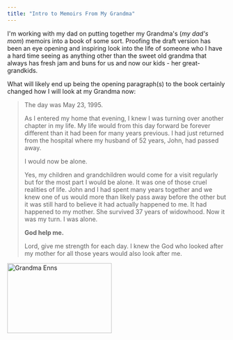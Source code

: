 ```yaml
---
title: "Intro to Memoirs From My Grandma"
---
```

<p>I'm working with my dad on putting together my Grandma's (<em>my dad's mom</em>) memoirs into a book of some sort.  Proofing the draft version has been an eye opening and inspiring look into the life of someone who I have a hard time seeing as anything other than the sweet old grandma that always has fresh jam and buns for us and now our kids - her great-grandkids.</p>
<p>What will likely end up being the opening paragraph(s) to the book certainly changed how I will look at my Grandma now:</p>
<blockquote><p>The day was May 23, 1995.</p>
<p>As I entered my home that evening, I knew I was turning over another chapter in my life. My life would from this day forward be forever different than it had been for many years previous. I had just returned from the hospital where my husband of 52 years, John, had passed away.</p>
<p>I would now be alone.</p>
<p>Yes, my children and grandchildren would come for a visit regularly but for the most part I would be alone. It was one of those cruel realities of life. John and I had spent many years together and we knew one of us would more than likely pass away before the other but it was still hard to believe it had actually happened to me. It had happened to my mother. She survived 37 years of widowhood. Now it was my turn. I was alone.</p>
<p><strong>God help me.</strong></p>
<p>Lord, give me strength for each day. I knew the God who looked after my mother for all those years would also look after me.</p></blockquote>
<p><a href="http://www.flickr.com/photos/lemon/3787121834/" class="tt-flickr tt-flickr-Small" title="Grandma Enns"><img class="aligncenter" src="http://farm4.static.flickr.com/3521/3787121834_8e9c9fdfa8_m.jpg" alt="Grandma Enns" width="240" height="161" /></a></p>
